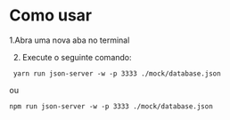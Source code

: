 # Como usar

1.Abra uma nova aba no terminal

2. Execute o seguinte comando:

` yarn run json-server -w -p 3333 ./mock/database.json`

ou

`npm run json-server -w -p 3333 ./mock/database.json`
